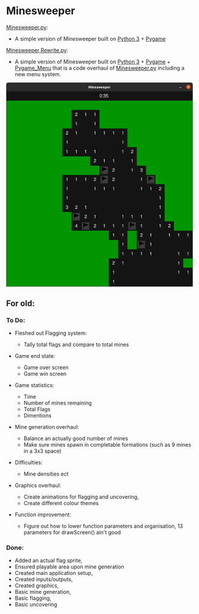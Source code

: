 # Minesweeper
[Minesweeper.py](Minesweeper.py):<br/>
 - A simple version of Minesweeper built on [Python 3](https://www.python.org) + [Pygame](https://www.pygame.org)

[Minesweeper Rewrite.py](Minesweeper-Rewrite.py):<br/>
 - A simple version of Minesweeper built on [Python 3](https://www.python.org) + [Pygame](https://www.pygame.org) + [Pygame_Menu](https://github.com/ppizarror/pygame-menu) that is a code overhaul of [Minesweeper.py](Minesweeper.py) including a new menu system.


![alt text](screenshot.png)
## For old:
### To Do:

- Fleshed out Flagging system:
    
  - Tally total flags and compare to total mines
    
- Game end state:
    
  - Game over screen
  - Game win screen
    
- Game statistics:
    
  - Time
  - Number of mines remaining
  - Total Flags
  - Dimentions
    
- Mine generation overhaul:
    
  - Balance an actually good number of mines
  - Make sure mines spawn in completable formations (such as 9 mines in a 3x3 space)
        
- Difficulties:
    
  - Mine densities ect
        
- Graphics overhaul:

  - Create animations for flagging and uncovering,
  - Create different colour themes
    
- Function improvement:
    
  - Figure out how to lower function parameters and organisation, 13 parameters for drawScreen() ain't good

### Done:
        
- Added an actual flag sprite,
- Ensured playable area upon mine generation
- Created main application setup,
- Created inputs/outputs,
- Created graphics,
- Basic mine generation,
- Basic flagging,
- Basic uncovering
